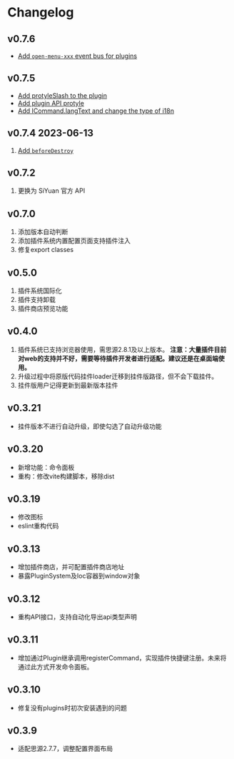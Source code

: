 # Changelog

## v0.7.6

* [Add `open-menu-xxx` event bus for plugins ](https://github.com/siyuan-note/siyuan/issues/8617)

## v0.7.5

* [Add protyleSlash to the plugin](https://github.com/siyuan-note/siyuan/issues/8599)
* [Add plugin API protyle ](https://github.com/siyuan-note/siyuan/issues/8445)
* [Add ICommand.langText and change the type of i18n](https://github.com/siyuan-note/petal/pull/11)

## v0.7.4 2023-06-13
1. [Add `beforeDestroy`](https://github.com/siyuan-note/siyuan/issues/8467)

## v0.7.2
1. 更换为 SiYuan 官方 API

## v0.7.0
1. 添加版本自动判断
2. 添加插件系统内置配置页面支持插件注入
3. 修复export classes

## v0.5.0
1. 插件系统国际化
2. 插件支持卸载
3. 插件商店预览功能

## v0.4.0
1. 插件系统已支持浏览器使用，需思源2.8.1及以上版本。 **注意：大量插件目前对web的支持并不好，需要等待插件开发者进行适配。建议还是在桌面端使用。**
2. 升级过程中将原版代码挂件loader迁移到挂件版路径，但不会下载挂件。
3. 挂件版用户记得更新到最新版本挂件

## v0.3.21
+ 挂件版本不进行自动升级，即使勾选了自动升级功能

## v0.3.20
+ 新增功能：命令面板
+ 重构：修改vite构建脚本，移除dist

## v0.3.19
+ 修改图标
+ eslint重构代码

## v0.3.13
+ 增加插件商店，并可配置插件商店地址
+ 暴露PluginSystem及Ioc容器到window对象

## v0.3.12
+ 重构API接口，支持自动化导出api类型声明

## v0.3.11
+ 增加通过Plugin继承调用registerCommand，实现插件快捷键注册。未来将通过此方式开发命令面板。

## v0.3.10
+ 修复没有plugins时初次安装遇到的问题

## v0.3.9
+ 适配思源2.7.7，调整配置界面布局
